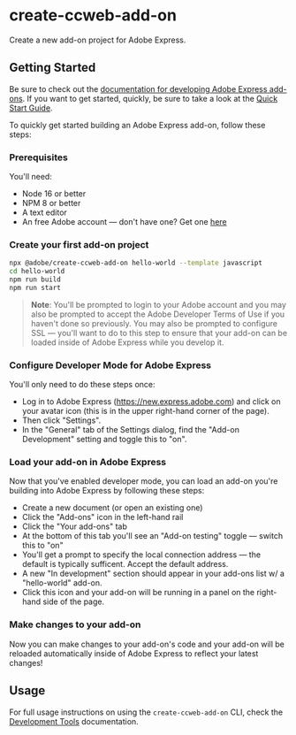 # create-ccweb-add-on

Create a new add-on project for Adobe Express.

## Getting Started

Be sure to check out the [documentation for developing Adobe Express add-ons](https://developer.adobe.com/express/add-ons/). If you want to get started, quickly, be sure to take a look at the [Quick Start Guide](https://developer.adobe.com/express/add-ons/docs/guides/getting_started/quickstart/).

To quickly get started building an Adobe Express add-on, follow these steps:

### Prerequisites

You'll need:

* Node 16 or better
* NPM 8 or better
* A text editor
* An free Adobe account — don't have one? Get one [here]([https://www.adobe.com](https://www.adobe.com/express/))

### Create your first add-on project

```sh
npx @adobe/create-ccweb-add-on hello-world --template javascript
cd hello-world
npm run build
npm run start
```

> **Note**: You'll be prompted to login to your Adobe account and you may also be prompted to accept the Adobe Developer Terms of Use if you haven't done so previously. You may also be prompted to configure SSL — you'll want to do to this step to ensure that your add-on can be loaded inside of Adobe Express while you develop it.

### Configure Developer Mode for Adobe Express

You'll only need to do these steps once:

* Log in to Adobe Express (https://new.express.adobe.com) and click on your avatar icon (this is in the upper right-hand corner of the page).
* Then click "Settings".
* In the "General" tab of the Settings dialog, find the "Add-on Development" setting and toggle this to "on". 

### Load your add-on in Adobe Express

Now that you've enabled developer mode, you can load an add-on you're building into Adobe Express by following these steps:

* Create a new document (or open an existing one)
* Click the "Add-ons" icon in the left-hand rail
* Click the "Your add-ons" tab
* At the bottom of this tab you'll see an "Add-on testing" toggle — switch this to "on"
* You'll get a prompt to specify the local connection address — the default is typically sufficent. Accept the default address.
* A new "In development" section should appear in your add-ons list w/ a "hello-world" add-on.
* Click this icon and your add-on will be running in a panel on the right-hand side of the page.

### Make changes to your add-on

Now you can make changes to your add-on's code and your add-on will be reloaded automatically inside of Adobe Express to reflect your latest changes!

## Usage

For full usage instructions on using the `create-ccweb-add-on` CLI, check the [Development Tools](https://developer.adobe.com/express/add-ons/docs/guides/getting_started/dev_tooling/) documentation.

